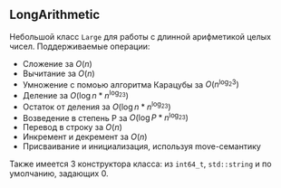 ## LongArithmetic
Небольшой класс `Large` для работы с длинной арифметикой целых чисел. Поддерживаемые операции:
* Сложение за $O(n)$
* Вычитание за $O(n)$
* Умножение с помоью алгоритма Карацубы за $O(n^{\log_2{3}})$
* Деление за $O(\log{n} * n^{\log_23})$
* Остаток от деления за $O(\log{n} * n^{\log_23})$
* Возведение в степень P за $O(\log{P} * n^{\log_23})$
* Перевод в строку за $O(n)$
* Инкремент и декремент за $O(n)$
* Присваивание и инициализация, используя move-семантику

Также имеется 3 конструктора класса: из `int64_t`, `std::string` и по умолчанию, задающих 0.
